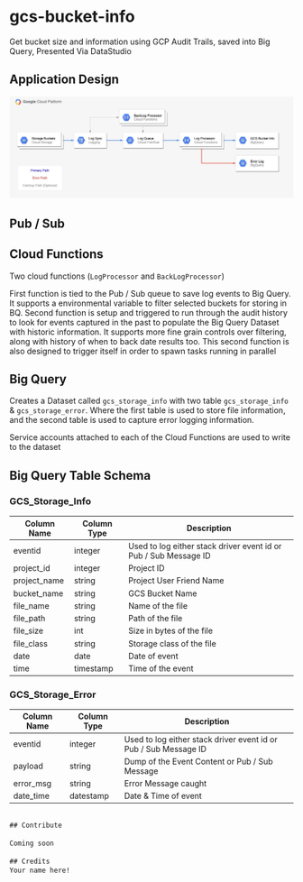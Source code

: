 # gcs-bucket-info
Get bucket size and information using GCP Audit Trails, saved into Big Query, Presented Via DataStudio

## Application Design
![GCS to StackDriver Export to Pub/Sub to Cloud Function to Big Query](media/GCS%20Bucket%20Path.jpg?raw=true "Data Path")

## Pub / Sub

## Cloud Functions
Two cloud functions (`LogProcessor` and `BackLogProcessor`)

First function is tied to the Pub / Sub queue to save log events to Big Query. It supports a environmental variable to filter selected buckets for storing in BQ.
Second function is setup and triggered to run through the audit history to look for events captured in the past to populate the Big Query Dataset with historic information. It supports more fine grain controls over filtering, along with history of when to back date results too. This second function is also designed to trigger itself in order to spawn tasks running in parallel

## Big Query
Creates a Dataset called `gcs_storage_info` with two table `gcs_storage_info` & `gcs_storage_error`. Where the first table is used to store file information, and the second table is used to capture error logging information.

Service accounts attached to each of the Cloud Functions are used to write to the dataset


## Big Query Table Schema
### GCS_Storage_Info

| Column Name | Column Type | Description|
| --- | --- | --- |
| eventid | integer | Used to log either stack driver event id or Pub / Sub Message ID |
| project_id | integer | Project ID |
| project_name | string | Project User Friend Name |
| bucket_name | string | GCS Bucket Name |
| file_name | string | Name of the file |
| file_path | string | Path of the file |
| file_size | int | Size in bytes of the file |
| file_class | string | Storage class of the file |
| date | date | Date of event |
| time | timestamp | Time of the event |

### GCS_Storage_Error

| Column Name | Column Type | Description|
| --- | --- | --- |
| eventid | integer | Used to log either stack driver event id or Pub / Sub Message ID |
| payload | string | Dump of the Event Content or Pub / Sub Message |
| error_msg | string | Error Message caught|
| date_time | datestamp | Date & Time of event|

```

## Contribute

Coming soon

## Credits
Your name here!

